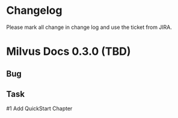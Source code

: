 # Changelog

Please mark all change in change log and use the ticket from JIRA.

# Milvus Docs 0.3.0 (TBD)

## Bug

## Task

\#1 Add QuickStart Chapter

